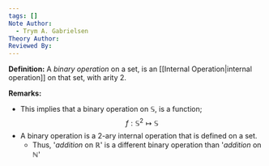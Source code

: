 ```yaml
---
tags: []
Note Author:
  - Trym A. Gabrielsen
Theory Author: 
Reviewed By:
---
```

**Definition:**
A *binary operation* on a set, is an [[Internal Operation|internal operation]] on that set, with arity 2.


**Remarks:**
- This implies that a binary operation on $\mathbb{S}$, is a function; $$f:\mathbb{S}^{2}\mapsto \mathbb{S}$$
- A binary operation is a 2-ary internal operation that is defined on a set.
	- Thus, '*addition* on $\mathbb{R}$' is a different binary operation than '*addition* on $\mathbb{N}$'
